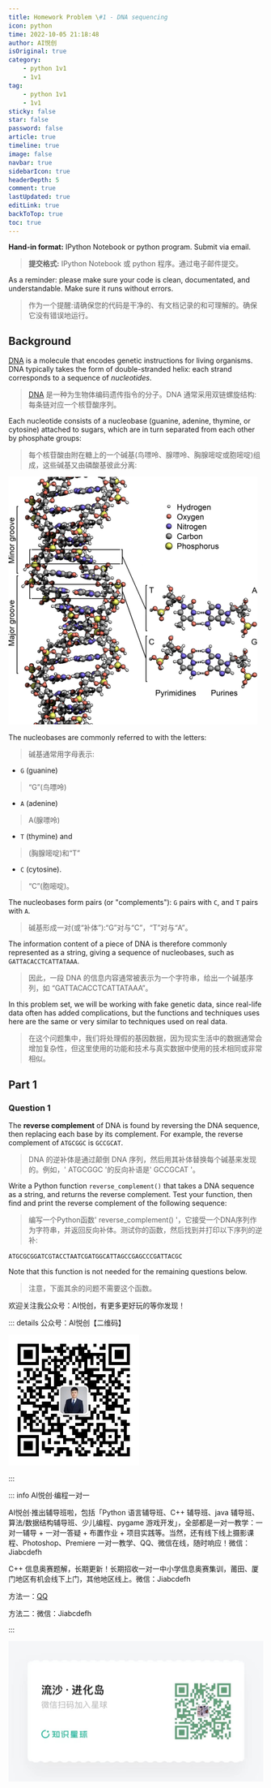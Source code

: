 ```yaml
---
title: Homework Problem \#1 - DNA sequencing
icon: python
time: 2022-10-05 21:18:48
author: AI悦创
isOriginal: true
category: 
    - python 1v1
    - 1v1
tag:
    - python 1v1
    - 1v1
sticky: false
star: false
password: false
article: true
timeline: true
image: false
navbar: true
sidebarIcon: true
headerDepth: 5
comment: true
lastUpdated: true
editLink: true
backToTop: true
toc: true
---
```


**Hand-in format:** IPython Notebook or python program. Submit via email.

> **提交格式:** IPython Notebook 或 python 程序。通过电子邮件提交。

As a reminder: please make sure your code is clean, documentated, and understandable. Make sure it runs without errors.

> 作为一个提醒:请确保您的代码是干净的、有文档记录的和可理解的。确保它没有错误地运行。

## Background

[DNA](http://en.wikipedia.org/wiki/DNA) is a molecule that encodes genetic instructions for living organisms. DNA typically takes the form of double-stranded helix: each strand corresponds to a sequence of *nucleotides*.

> [DNA](http://en.wikipedia.org/wiki/DNA) 是一种为生物体编码遗传指令的分子。DNA 通常采用双链螺旋结构:每条链对应一个核苷酸序列。

Each nucleotide consists of a nucleobase (guanine, adenine, thymine, or cytosine) attached to sugars, which are in turn separated from each other by phosphate groups:

> 每个核苷酸由附在糖上的一个碱基(鸟嘌呤、腺嘌呤、胸腺嘧啶或胞嘧啶)组成，这些碱基又由磷酸基彼此分离:

![DNA_Structure+Key+Labelled.pn_NoBB](./01-Homework-Problem-DNA-sequencing.assets/DNA_Structure+Key+Labelled.pn_NoBB.png)

The nucleobases are commonly referred to with the letters:

> 碱基通常用字母表示:

* `G` (guanine)

> “G”(鸟嘌呤)

* `A` (adenine)

> A(腺嘌呤)

* `T` (thymine) and 

> (胸腺嘧啶)和“T”

* `C` (cytosine).

> “C”(胞嘧啶)。

The nucleobases form pairs (or "complements"): `G` pairs with `C`, and `T` pairs with `A`. 

> 碱基形成一对(或“补体”):“G”对与“C”，“T”对与“A”。

The information content of a piece of DNA is therefore commonly represented as a string, giving a sequence of nucleobases, such as `GATTACACCTCATTATAAA`.

> 因此，一段 DNA 的信息内容通常被表示为一个字符串，给出一个碱基序列，如 “GATTACACCTCATTATAAA”。

In this problem set, we will be working with fake genetic data, since real-life data often has added complications, but the functions and techniques uses here are the same or very similar to techniques used on real data.

> 在这个问题集中，我们将处理假的基因数据，因为现实生活中的数据通常会增加复杂性，但这里使用的功能和技术与真实数据中使用的技术相同或非常相似。



## Part 1

### Question 1

The **reverse complement** of DNA is found by reversing the DNA sequence, then replacing each base by its complement. For example, the reverse complement of `ATGCGGC` is `GCCGCAT`.

> DNA 的逆补体是通过颠倒 DNA 序列，然后用其补体替换每个碱基来发现的。例如，' ATGCGGC '的反向补语是' GCCGCAT '。

Write a Python function `reverse_complement()` that takes a DNA sequence as a string, and returns the reverse complement. Test your function, then find and print the reverse complement of the following sequence:

> 编写一个Python函数' reverse_complement() '，它接受一个DNA序列作为字符串，并返回反向补体。测试你的函数，然后找到并打印以下序列的逆补:

    ATGCGCGGATCGTACCTAATCGATGGCATTAGCCGAGCCCGATTACGC

Note that this function is not needed for the remaining questions below.

> 注意，下面其余的问题不需要这个函数。







欢迎关注我公众号：AI悦创，有更多更好玩的等你发现！

::: details 公众号：AI悦创【二维码】

![](/gzh.jpg)

:::

::: info AI悦创·编程一对一

AI悦创·推出辅导班啦，包括「Python 语言辅导班、C++ 辅导班、java 辅导班、算法/数据结构辅导班、少儿编程、pygame 游戏开发」，全部都是一对一教学：一对一辅导 + 一对一答疑 + 布置作业 + 项目实践等。当然，还有线下线上摄影课程、Photoshop、Premiere 一对一教学、QQ、微信在线，随时响应！微信：Jiabcdefh

C++ 信息奥赛题解，长期更新！长期招收一对一中小学信息奥赛集训，莆田、厦门地区有机会线下上门，其他地区线上。微信：Jiabcdefh

方法一：[QQ](http://wpa.qq.com/msgrd?v=3&uin=1432803776&site=qq&menu=yes)

方法二：微信：Jiabcdefh

:::

![](/zsxq.jpg)
